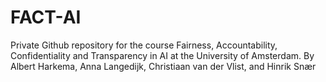 # FACT-AI
Private Github repository for the course Fairness, Accountability, Confidentiality and Transparency in AI at the University of Amsterdam. By Albert Harkema, Anna Langedijk, Christiaan van der Vlist, and Hinrik Snær
